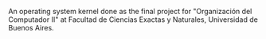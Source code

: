 An operating system kernel done as the final project for "Organización del Computador II" at Facultad de Ciencias Exactas y Naturales, Universidad de Buenos Aires.
